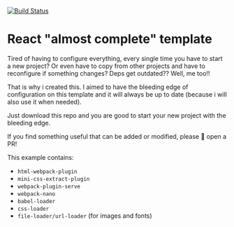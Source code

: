[![Build Status](https://travis-ci.org/PlayMa256/react-initial-bootstrap.svg?branch=master)](https://travis-ci.org/PlayMa256/react-initial-bootstrap)
# React "almost complete" template

Tired of having to configure everything, every single time you have to start a new project? Or even have to copy from other projects and have to reconfigure if something changes? Deps get outdated?? Well, me too!!

That is why i created this. I aimed to have the bleeding edge of configuration on this template and it will always be up to date (because i will also use it when needed).

Just download this repo and you are good to start your new project with the bleeding edge. 

If you find something useful that can be added or modified, please :pray: open a PR!

This example contains: 
* `html-webpack-plugin`
* `mini-css-extract-plugin`
* `webpack-plugin-serve`
* `webpack-nano`
* `babel-loader`
* `css-loader`
* `file-loader/url-loader` (for images and fonts)
